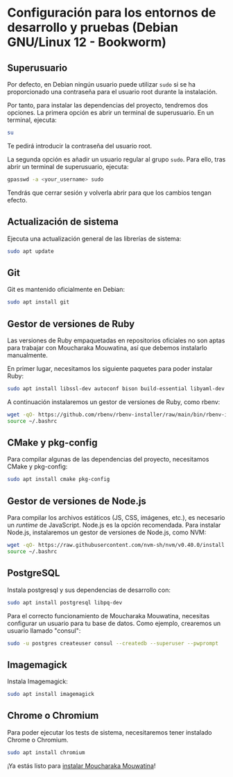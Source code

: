 # Configuración para los entornos de desarrollo y pruebas (Debian GNU/Linux 12 - Bookworm)

## Superusuario

Por defecto, en Debian ningún usuario puede utilizar `sudo` si se ha proporcionado una contraseña para el usuario root durante la instalación.

Por tanto, para instalar las dependencias del proyecto, tendremos dos opciones. La primera opción es abrir un terminal de superusuario. En un terminal, ejecuta:

```bash
su
```

Te pedirá introducir la contraseña del usuario root.

La segunda opción es añadir un usuario regular al grupo `sudo`. Para ello, tras abrir un terminal de superusuario, ejecuta:

```bash
gpasswd -a <your_username> sudo
```

Tendrás que cerrar sesión y volverla abrir para que los cambios tengan efecto.

## Actualización de sistema

Ejecuta una actualización general de las librerías de sistema:

```bash
sudo apt update
```

## Git

Git es mantenido oficialmente en Debian:

```bash
sudo apt install git
```

## Gestor de versiones de Ruby

Las versiones de Ruby empaquetadas en repositorios oficiales no son aptas para trabajar con Moucharaka Mouwatina, así que debemos instalarlo manualmente.

En primer lugar, necesitamos los siguiente paquetes para poder instalar Ruby:

```bash
sudo apt install libssl-dev autoconf bison build-essential libyaml-dev libreadline-dev zlib1g-dev libncurses-dev libffi-dev libgdbm-dev
```

A continuación instalaremos un gestor de versiones de Ruby, como rbenv:

```bash
wget -qO- https://github.com/rbenv/rbenv-installer/raw/main/bin/rbenv-installer | bash
source ~/.bashrc
```

## CMake y pkg-config

Para compilar algunas de las dependencias del proyecto, necesitamos CMake y pkg-config:

```bash
sudo apt install cmake pkg-config
```

## Gestor de versiones de Node.js

Para compilar los archivos estáticos (JS, CSS, imágenes, etc.), es necesario un _runtime_ de JavaScript. Node.js es la opción recomendada. Para instalar Node.js, instalaremos un gestor de versiones de Node.js, como NVM:

```bash
wget -qO- https://raw.githubusercontent.com/nvm-sh/nvm/v0.40.0/install.sh | bash
source ~/.bashrc
```

## PostgreSQL

Instala postgresql y sus dependencias de desarrollo con:

```bash
sudo apt install postgresql libpq-dev
```

Para el correcto funcionamiento de Moucharaka Mouwatina, necesitas configurar un usuario para tu base de datos. Como ejemplo, crearemos un usuario llamado "consul":

```bash
sudo -u postgres createuser consul --createdb --superuser --pwprompt
```

## Imagemagick

Instala Imagemagick:

```bash
sudo apt install imagemagick
```

## Chrome o Chromium

Para poder ejecutar los tests de sistema, necesitaremos tener instalado Chrome o Chromium.

```bash
sudo apt install chromium
```

¡Ya estás listo para [instalar Moucharaka Mouwatina](local_installation.md)!
